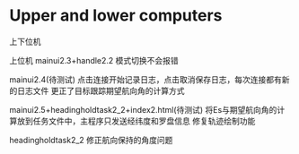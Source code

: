 # Upper and lower computers
 上下位机


上位机
mainui2.3+handle2.2
模式切换不会报错

mainui2.4(待测试)
点击连接开始记录日志，点击取消保存日志，每次连接都有新的日志文件
更正了目标跟踪期望航向角的计算方式

mainui2.5+headingholdtask2_2+index2.html(待测试)
将Es与期望航向角的计算放到任务文件中，主程序只发送经纬度和罗盘信息
修复轨迹绘制功能

headingholdtask2_2
修正航向保持的角度问题